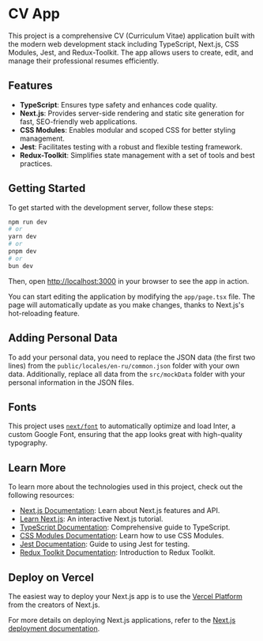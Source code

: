 # CV App

This project is a comprehensive CV (Curriculum Vitae) application built with the modern web development stack including TypeScript, Next.js, CSS Modules, Jest, and Redux-Toolkit. The app allows users to create, edit, and manage their professional resumes efficiently.

## Features

- **TypeScript**: Ensures type safety and enhances code quality.
- **Next.js**: Provides server-side rendering and static site generation for fast, SEO-friendly web applications.
- **CSS Modules**: Enables modular and scoped CSS for better styling management.
- **Jest**: Facilitates testing with a robust and flexible testing framework.
- **Redux-Toolkit**: Simplifies state management with a set of tools and best practices.

## Getting Started

To get started with the development server, follow these steps:

```bash
npm run dev
# or
yarn dev
# or
pnpm dev
# or
bun dev
```

Then, open [http://localhost:3000](http://localhost:3000) in your browser to see the app in action.

You can start editing the application by modifying the `app/page.tsx` file. The page will automatically update as you make changes, thanks to Next.js's hot-reloading feature.

## Adding Personal Data

To add your personal data, you need to replace the JSON data (the first two lines) from the `public/locales/en-ru/common.json` folder with your own data. Additionally, replace all data from the `src/mockData` folder with your personal information in the JSON files.

## Fonts

This project uses [`next/font`](https://nextjs.org/docs/basic-features/font-optimization) to automatically optimize and load Inter, a custom Google Font, ensuring that the app looks great with high-quality typography.

## Learn More

To learn more about the technologies used in this project, check out the following resources:

- [Next.js Documentation](https://nextjs.org/docs): Learn about Next.js features and API.
- [Learn Next.js](https://nextjs.org/learn): An interactive Next.js tutorial.
- [TypeScript Documentation](https://www.typescriptlang.org/docs/): Comprehensive guide to TypeScript.
- [CSS Modules Documentation](https://github.com/css-modules/css-modules): Learn how to use CSS Modules.
- [Jest Documentation](https://jestjs.io/docs/en/getting-started): Guide to using Jest for testing.
- [Redux Toolkit Documentation](https://redux-toolkit.js.org/introduction/getting-started): Introduction to Redux Toolkit.

## Deploy on Vercel

The easiest way to deploy your Next.js app is to use the [Vercel Platform](https://vercel.com/new) from the creators of Next.js.

For more details on deploying Next.js applications, refer to the [Next.js deployment documentation](https://nextjs.org/docs/deployment).
